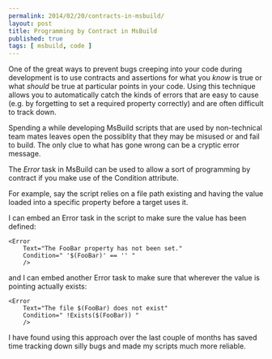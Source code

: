 ```yaml
---
permalink: 2014/02/20/contracts-in-msbuild/
layout: post
title: Programming by Contract in MsBuild
published: true
tags: [ msbuild, code ]
---
```


One of the great ways to prevent bugs creeping into your code during development 
is to use contracts and assertions for what you *know* is true or what 
*should* be true at particular points in your code. Using this technique allows 
you to automatically catch the kinds of errors that are easy to cause (e.g. by
forgetting to set a required property correctly) and are often difficult to 
track down.

Spending a while developing MsBuild scripts that are used by non-technical 
team mates leaves open the possiblity that they may be misused or and fail to 
build. The only clue to what has gone wrong can be a cryptic error message.

The *Error* task in MsBuild can be used to allow a sort of programming by
contract if you make use of the Condition attribute.

For example, say the script relies on a file path existing and having the 
value loaded into a specific property before a target uses it.

I can embed an Error task in the script to make sure the value has been defined:

	<Error 
		Text="The FooBar property has not been set." 
		Condition=" '$(FooBar)' == '' " 
		/>

and I can embed another Error task to make sure that wherever the value is pointing 
actually exists:

	<Error 
		Text="The file $(FooBar) does not exist" 
		Condition=" !Exists($(FooBar)) " 
		/>

I have found using this approach over the last couple of months has saved 
time tracking down silly bugs and made my scripts much more reliable.

